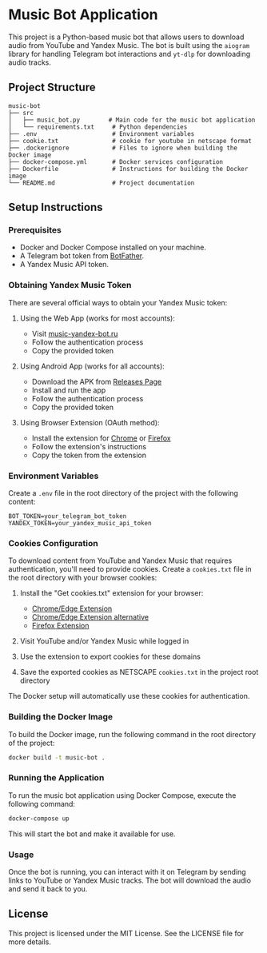 # Music Bot Application

This project is a Python-based music bot that allows users to download audio from YouTube and Yandex Music. The bot is built using the `aiogram` library for handling Telegram bot interactions and `yt-dlp` for downloading audio tracks.

## Project Structure

```
music-bot
├── src
│   ├── music_bot.py        # Main code for the music bot application
│   └── requirements.txt     # Python dependencies
├── .env                     # Environment variables
├── cookie.txt               # cookie for youtube in netscape format
├── .dockerignore            # Files to ignore when building the Docker image
├── docker-compose.yml       # Docker services configuration
├── Dockerfile               # Instructions for building the Docker image
└── README.md                # Project documentation
```

## Setup Instructions

### Prerequisites

- Docker and Docker Compose installed on your machine.
- A Telegram bot token from [BotFather](https://core.telegram.org/bots#botfather).
- A Yandex Music API token.

### Obtaining Yandex Music Token

There are several official ways to obtain your Yandex Music token:

1. Using the Web App (works for most accounts):
   - Visit [music-yandex-bot.ru](https://music-yandex-bot.ru)
   - Follow the authentication process
   - Copy the provided token

2. Using Android App (works for all accounts):
   - Download the APK from [Releases Page](https://github.com/MarshalX/yandex-music-token/releases)
   - Install and run the app
   - Follow the authentication process
   - Copy the provided token

3. Using Browser Extension (OAuth method):
   - Install the extension for [Chrome](https://chrome.google.com/webstore/detail/yandex-music-token/lcbjeookjibfhjjopieifgjnhlegmkib) or [Firefox](https://addons.mozilla.org/en-US/firefox/addon/yandex-music-token/)
   - Follow the extension's instructions
   - Copy the token from the extension

### Environment Variables

Create a `.env` file in the root directory of the project with the following content:

```
BOT_TOKEN=your_telegram_bot_token
YANDEX_TOKEN=your_yandex_music_api_token
```

### Cookies Configuration

To download content from YouTube and Yandex Music that requires authentication, you'll need to provide cookies. Create a `cookies.txt` file in the root directory with your browser cookies:

1. Install the "Get cookies.txt" extension for your browser:
   - [Chrome/Edge Extension](https://chrome.google.com/webstore/detail/get-cookiestxt/bgaddhkoddajcdgocldbbfleckgcbcid)
   - [Chrome/Edge Extension alternative](https://chromewebstore.google.com/detail/get-cookiestxt-locally/cclelndahbckbenkjhflpdbgdldlbecc)
   - [Firefox Extension](https://addons.mozilla.org/en-US/firefox/addon/cookies-txt/)

2. Visit YouTube and/or Yandex Music while logged in
3. Use the extension to export cookies for these domains
4. Save the exported cookies as NETSCAPE `cookies.txt` in the project root directory

The Docker setup will automatically use these cookies for authentication.

### Building the Docker Image

To build the Docker image, run the following command in the root directory of the project:

```bash
docker build -t music-bot .
```

### Running the Application

To run the music bot application using Docker Compose, execute the following command:

```bash
docker-compose up
```

This will start the bot and make it available for use.

### Usage

Once the bot is running, you can interact with it on Telegram by sending links to YouTube or Yandex Music tracks. The bot will download the audio and send it back to you.

## License

This project is licensed under the MIT License. See the LICENSE file for more details.
